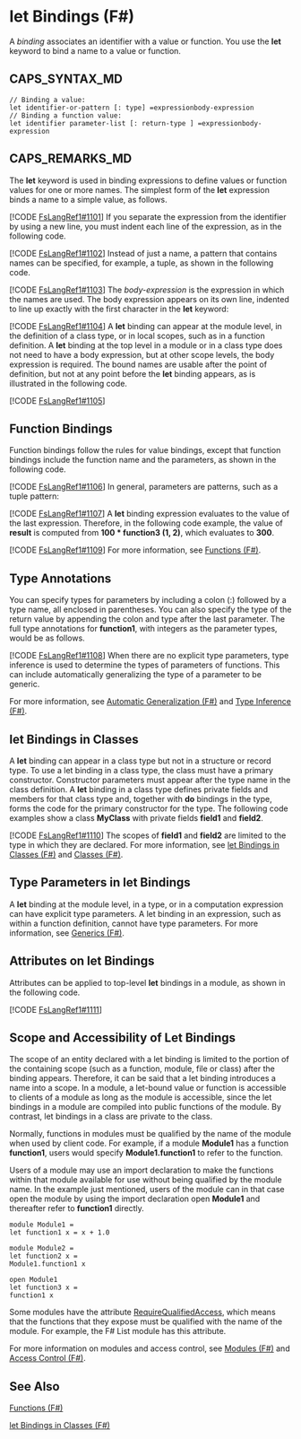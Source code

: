 # let Bindings (F#)

A *binding* associates an identifier with a value or function. You use the **let** keyword to bind a name to a value or function.


## CAPS_SYNTAX_MD

```
// Binding a value:
let identifier-or-pattern [: type] =expressionbody-expression
// Binding a function value:
let identifier parameter-list [: return-type ] =expressionbody-expression
```

## CAPS_REMARKS_MD
The **let** keyword is used in binding expressions to define values or function values for one or more names. The simplest form of the **let** expression binds a name to a simple value, as follows.

[!CODE [FsLangRef1#1101](../CodeSnippet/VS_Snippets_Fsharp/fslangref1/FSharp/fs/letbindings.fs#1101)]
    If you separate the expression from the identifier by using a new line, you must indent each line of the expression, as in the following code.

[!CODE [FsLangRef1#1102](../CodeSnippet/VS_Snippets_Fsharp/fslangref1/FSharp/fs/letbindings.fs#1102)]
    Instead of just a name, a pattern that contains names can be specified, for example, a tuple, as shown in the following code.

[!CODE [FsLangRef1#1103](../CodeSnippet/VS_Snippets_Fsharp/fslangref1/FSharp/fs/letbindings.fs#1103)]
    The *body-expression* is the expression in which the names are used. The body expression appears on its own line, indented to line up exactly with the first character in the **let** keyword:

[!CODE [FsLangRef1#1104](../CodeSnippet/VS_Snippets_Fsharp/fslangref1/FSharp/fs/letbindings.fs#1104)]
    A **let** binding can appear at the module level, in the definition of a class type, or in local scopes, such as in a function definition. A **let** binding at the top level in a module or in a class type does not need to have a body expression, but at other scope levels, the body expression is required. The bound names are usable after the point of definition, but not at any point before the **let** binding appears, as is illustrated in the following code.

[!CODE [FsLangRef1#1105](../CodeSnippet/VS_Snippets_Fsharp/fslangref1/FSharp/fs/letbindings.fs#1105)]
    
## Function Bindings
Function bindings follow the rules for value bindings, except that function bindings include the function name and the parameters, as shown in the following code.

[!CODE [FsLangRef1#1106](../CodeSnippet/VS_Snippets_Fsharp/fslangref1/FSharp/fs/letbindings.fs#1106)]
    In general, parameters are patterns, such as a tuple pattern:

[!CODE [FsLangRef1#1107](../CodeSnippet/VS_Snippets_Fsharp/fslangref1/FSharp/fs/letbindings.fs#1107)]
    A **let** binding expression evaluates to the value of the last expression. Therefore, in the following code example, the value of **result** is computed from **100 &#42; function3 (1, 2)**, which evaluates to **300**.

[!CODE [FsLangRef1#1109](../CodeSnippet/VS_Snippets_Fsharp/fslangref1/FSharp/fs/letbindings.fs#1109)]
    For more information, see [Functions &#40;F&#35;&#41;](Functions+%28F%23%29.md).


## Type Annotations
You can specify types for parameters by including a colon (:) followed by a type name, all enclosed in parentheses. You can also specify the type of the return value by appending the colon and type after the last parameter. The full type annotations for **function1**, with integers as the parameter types, would be as follows.

[!CODE [FsLangRef1#1108](../CodeSnippet/VS_Snippets_Fsharp/fslangref1/FSharp/fs/letbindings.fs#1108)]
    When there are no explicit type parameters, type inference is used to determine the types of parameters of functions. This can include automatically generalizing the type of a parameter to be generic.

For more information, see [Automatic Generalization &#40;F&#35;&#41;](Automatic+Generalization+%28F%23%29.md) and [Type Inference &#40;F&#35;&#41;](Type+Inference+%28F%23%29.md).


## let Bindings in Classes
A **let** binding can appear in a class type but not in a structure or record type. To use a let binding in a class type, the class must have a primary constructor. Constructor parameters must appear after the type name in the class definition. A **let** binding in a class type defines private fields and members for that class type and, together with **do** bindings in the type, forms the code for the primary constructor for the type. The following code examples show a class **MyClass** with private fields **field1** and **field2**.

[!CODE [FsLangRef1#1110](../CodeSnippet/VS_Snippets_Fsharp/fslangref1/FSharp/fs/letbindings.fs#1110)]
    The scopes of **field1** and **field2** are limited to the type in which they are declared. For more information, see [let Bindings in Classes &#40;F&#35;&#41;](let+Bindings+in+Classes+%28F%23%29.md) and [Classes &#40;F&#35;&#41;](Classes+%28F%23%29.md).


## Type Parameters in let Bindings
A **let** binding at the module level, in a type, or in a computation expression can have explicit type parameters. A let binding in an expression, such as within a function definition, cannot have type parameters. For more information, see [Generics &#40;F&#35;&#41;](Generics+%28F%23%29.md).


## Attributes on let Bindings
Attributes can be applied to top-level **let** bindings in a module, as shown in the following code.

[!CODE [FsLangRef1#1111](../CodeSnippet/VS_Snippets_Fsharp/fslangref1/FSharp/fs/letbindings.fs#1111)]
    
## Scope and Accessibility of Let Bindings
The scope of an entity declared with a let binding is limited to the portion of the containing scope (such as a function, module, file or class) after the binding appears. Therefore, it can be said that a let binding introduces a name into a scope. In a module, a let-bound value or function is accessible to clients of a module as long as the module is accessible, since the let bindings in a module are compiled into public functions of the module. By contrast, let bindings in a class are private to the class.

Normally, functions in modules must be qualified by the name of the module when used by client code. For example, if a module **Module1** has a function **function1**, users would specify **Module1.function1** to refer to the function.

Users of a module may use an import declaration to make the functions within that module available for use without being qualified by the module name. In the example just mentioned, users of the module can in that case open the module by using the import declaration open **Module1** and thereafter refer to **function1** directly.


```
module Module1 =
let function1 x = x + 1.0

module Module2 =
let function2 x =
Module1.function1 x

open Module1
let function3 x =
function1 x
```
Some modules have the attribute [RequireQualifiedAccess](http://msdn.microsoft.com/en-us/library/8b9b6ade-0471-4413-ac5d-638cd0de5f15), which means that the functions that they expose must be qualified with the name of the module. For example, the F# List module has this attribute.

For more information on modules and access control, see [Modules &#40;F&#35;&#41;](Modules+%28F%23%29.md) and [Access Control &#40;F&#35;&#41;](Access+Control+%28F%23%29.md).


## See Also
[Functions &#40;F&#35;&#41;](Functions+%28F%23%29.md)

[let Bindings in Classes &#40;F&#35;&#41;](let+Bindings+in+Classes+%28F%23%29.md)

